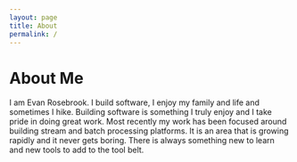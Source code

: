 ```yaml
---
layout: page
title: About
permalink: /
---
```

# About Me

I am Evan Rosebrook. I build software, I enjoy my family and life and sometimes I hike. Building software is something I truly enjoy and I take pride in doing great work. Most recently my work has been focused around building stream and batch processing platforms. It is an area that is growing rapidly and it never gets boring. There is always something new to learn and new tools to add to the tool belt.